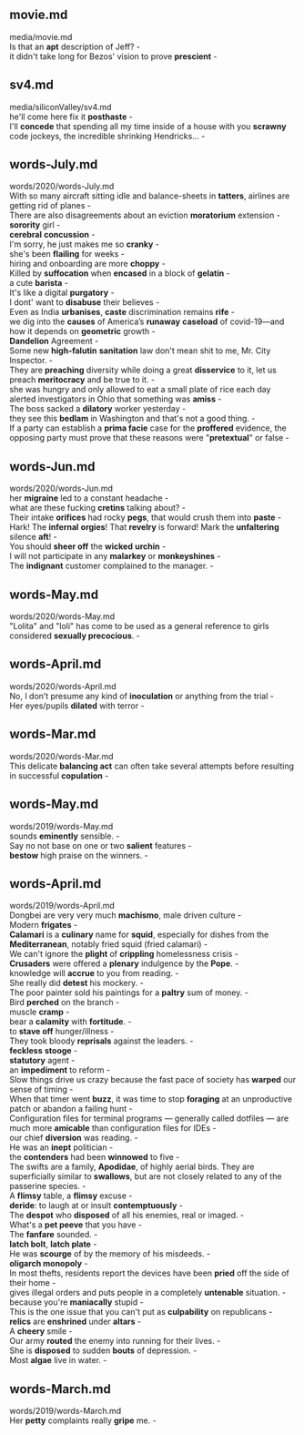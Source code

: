 ## movie.md ##  
media/movie.md  
Is that an **apt** description of Jeff? -  
it didn't take long for Bezos' vision to prove **prescient** -  
  
## sv4.md ##  
media/siliconValley/sv4.md  
he'll come here fix it **posthaste** -  
I'll **concede** that spending all my time inside of a house with you **scrawny** code jockeys, the incredible shrinking Hendricks... -  
  
## words-July.md ##  
words/2020/words-July.md  
With so many aircraft sitting idle and balance-sheets in **tatters**, airlines are getting rid of planes -  
There are also disagreements about an eviction **moratorium** extension -  
**sorority** girl -  
**cerebral** **concussion** -  
I'm sorry, he just makes me so **cranky** -  
she's been **flailing** for weeks -  
hiring and onboarding are more **choppy** -  
Killed by **suffocation** when **encased** in a block of **gelatin** -  
a cute **barista** -  
It's like a digital **purgatory** -  
I dont' want to **disabuse** their believes -  
Even as India **urbanises**, **caste** discrimination remains **rife** -  
we dig into the **causes** of America’s **runaway** **caseload** of covid-19—and how it depends on **geometric** growth -  
**Dandelion** Agreement -  
Some new **high-falutin** **sanitation** law don't mean shit to me, Mr. City Inspector. -  
They are **preaching** diversity while doing a great **disservice** to it, let us preach **meritocracy** and be true to it. -  
she was hungry and only allowed to eat a small plate of rice each day alerted investigators in Ohio that something was **amiss** -  
The boss sacked a **dilatory** worker yesterday -  
they see this **bedlam** in Washington and that's not a good thing. -  
If a party can establish a **prima facie** case for the **proffered** evidence, the opposing party must prove that these reasons were "**pretextual**" or false -  
  
## words-Jun.md ##  
words/2020/words-Jun.md  
her **migraine** led to a constant headache -  
what are these fucking **cretins** talking about? -  
Their intake **orifices** had rocky **pegs**, that would crush them into **paste** -  
Hark! The **infernal** **orgies**! That **revelry** is forward! Mark the **unfaltering** silence **aft**! -  
You should **sheer off** the **wicked** **urchin** -  
I will not participate in any **malarkey** or **monkeyshines** -  
The **indignant** customer complained to the manager. -  
  
## words-May.md ##  
words/2020/words-May.md  
"Lolita" and "loli" has come to be used as a general reference to girls considered **sexually precocious**. -  
  
## words-April.md ##  
words/2020/words-April.md  
No, I don’t presume any kind of **inoculation** or anything from the trial -  
Her eyes/pupils **dilated** with terror -  
  
## words-Mar.md ##  
words/2020/words-Mar.md  
This delicate **balancing act** can often take several attempts before resulting in successful **copulation** -  
  
## words-May.md ##  
words/2019/words-May.md  
sounds **eminently** sensible. -  
Say no not base on one or two **salient** features -  
**bestow** high praise on the winners. -  
  
## words-April.md ##  
words/2019/words-April.md  
Dongbei are very very much **machismo**, male driven culture -  
Modern **frigates** -  
**Calamari** is a **culinary** name for **squid**, especially for dishes from the **Mediterranean**, notably fried squid (fried calamari) -  
We can't ignore the **plight** of **crippling** homelessness crisis -  
**Crusaders** were offered a **plenary** indulgence by the **Pope**.  -  
knowledge will **accrue** to you from reading. -  
She really did **detest** his mockery. -  
The poor painter sold his paintings for a **paltry** sum of money. -  
Bird **perched** on the branch -  
muscle **cramp** -  
bear a **calamity** with **fortitude**. -  
to **stave off** hunger/illness -  
They took bloody **reprisals** against the leaders. -  
**feckless** **stooge** -  
**statutory** agent -  
an **impediment** to reform -  
Slow things drive us crazy because the fast pace of society has **warped** our sense of timing -  
When that timer went **buzz**, it was time to stop **foraging** at an unproductive patch or abandon a failing hunt -  
Configuration files for terminal programs — generally called dotfiles — are much more **amicable** than configuration files for IDEs -  
our chief **diversion** was reading. -  
He was an **inept** politician -  
the **contenders** had been **winnowed** to five -  
The swifts are a family, **Apodidae**, of highly aerial birds. They are superficially similar to **swallows**, but are not closely related to any of the passerine species. -  
A **flimsy** table, a **flimsy** excuse -  
**deride**: to laugh at or insult **contemptuously** -  
The **despot** who **disposed** of all his enemies, real or imaged. -  
What's a **pet peeve** that you have -  
The **fanfare** sounded. -  
**latch bolt**, **latch plate**  -  
He was **scourge** of by the memory of his misdeeds. -  
**oligarch monopoly** -  
In most thefts, residents report the devices have been **pried** off the side of their home -  
gives illegal orders and puts people in a completely **untenable** situation. -  
because you're **maniacally** stupid  -  
This is the one issue that you can't put as **culpability** on republicans -  
**relics** are **enshrined** under **altars**  -  
A **cheery** smile -  
Our army **routed** the enemy into running for their lives. -  
She is **disposed** to sudden **bouts** of depression. -  
Most **algae** live in water.  -  
  
## words-March.md ##  
words/2019/words-March.md  
Her **petty** complaints really **gripe** me. -  
